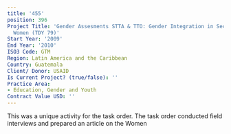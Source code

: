 ```yaml
---
title: '455'
position: 396
Project Title: 'Gender Assesments STTA & TTO: Gender Integration in Sectoral Activities:
  Women (TDY 79)'
Start Year: '2009'
End Year: '2010'
ISO3 Code: GTM
Region: Latin America and the Caribbean
Country: Guatemala
Client/ Donor: USAID
Is Current Project? (true/false): ''
Practice Area:
- Education, Gender and Youth
Contract Value USD: ''
---
```


This was a unique activity for the task order. The task order conducted field interviews and prepared an article on the Women